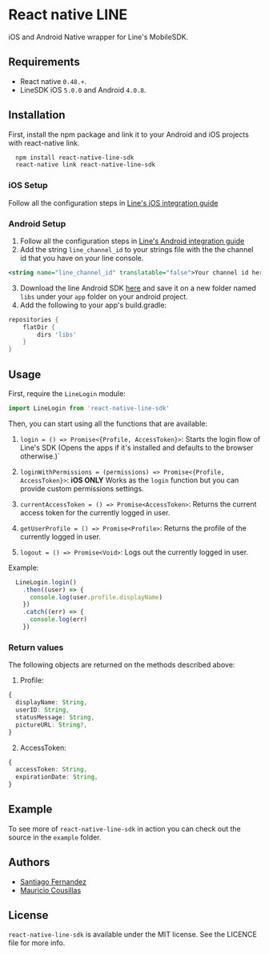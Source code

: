# React native LINE
iOS and Android Native wrapper for Line's MobileSDK.

## Requirements
- React native `0.48.+`.
- LineSDK iOS `5.0.0` and Android `4.0.8`.

## Installation
First, install the npm package and link it to your Android and iOS projects with react-native link.
```bash
  npm install react-native-line-sdk
  react-native link react-native-line-sdk
```
### iOS Setup
Follow all the configuration steps in [Line's iOS integration guide](https://developers.line.me/en/docs/line-login/ios/integrate-line-login/)

### Android Setup
1. Follow all the configuration steps in [Line's Android integration guide](https://developers.line.me/en/docs/line-login/android/integrate-line-login/)
2. Add the string `line_channel_id` to your strings file with the the channel id that you have on your line console.
```xml
<string name="line_channel_id" translatable="false">Your channel id here</string>
```
3. Download the line Android SDK [here](https://developers.line.me/en/docs/line-login/downloads/) and save it on a new folder named `libs` under your `app` folder on your android project.
4. Add the following to your app's build.gradle:
```gradle
repositories {
    flatDir {
        dirs 'libs'
    }
}
```

## Usage
First, require the `LineLogin` module:
```javascript
import LineLogin from 'react-native-line-sdk'
```
Then, you can start using all the functions that are available:

1. `login = () => Promise<{Profile, AccessToken}>`: Starts the login flow of Line's SDK (Opens the apps if it's installed and defaults to the browser otherwise.)`

2. `loginWithPermissions = (permissions) => Promise<{Profile, AccessToken}>`: **iOS ONLY** Works as the `login` function but you can provide custom permissions settings.

3. `currentAccessToken = () => Promise<AccessToken>`: Returns the current access token for the currently logged in user.

4. `getUserProfile = () => Promise<Profile>`: Returns the profile of the currently logged in user.

5. `logout = () => Promise<Void>`: Logs out the currently logged in user.

Example:
```javascript
  LineLogin.login()
    .then((user) => {
      console.log(user.profile.displayName)
    })
    .catch((err) => {
      console.log(err)
    })
```

### Return values
The following objects are returned on the methods described above:
1. Profile:
```typescript
{
  displayName: String,
  userID: String,
  statusMessage: String,
  pictureURL: String?,
}
```
2. AccessToken:
```typescript
{
  accessToken: String,
  expirationDate: String,
}
```

## Example
To see more of `react-native-line-sdk` in action you can check out the source in the `example` folder.

## Authors
- [Santiago Fernandez](https://github.com/santiagofm)
- [Mauricio Cousillas](https://github.com/mcousillas6)

## License
`react-native-line-sdk` is available under the MIT license. See the LICENCE file for more info.
